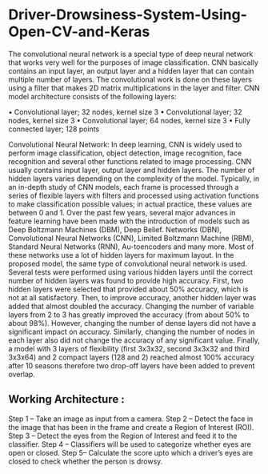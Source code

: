 # Driver-Drowsiness-System-Using-Open-CV-and-Keras
The convolutional neural network is a special type of deep neural network that works very
well for the purposes of image classification. CNN basically contains an input layer, an
output layer and a hidden layer that can contain multiple number of layers. The convolutional
work is done on these layers using a filter that makes 2D matrix multiplications in the layer
and filter.
CNN model architecture consists of the following layers:

• Convolutional layer; 32 nodes, kernel size 3
• Convolutional layer; 32 nodes, kernel size 3
• Convolutional layer; 64 nodes, kernel size 3
• Fully connected layer; 128 points

Convolutional Neural Network: In deep learning, CNN is widely used to perform image
classification, object detection, image recognition, face recognition and several other
functions related to image processing. CNN usually contains input layer, output layer and
hidden layers. The number of hidden layers varies depending on the complexity of the model.
Typically, in an in-depth study of CNN models, each frame is processed through a series of
flexible layers with filters and processed using activation functions to make classification
possible values; in actual practice, these values are between 0 and 1. Over the past few years,
several major advances in feature learning have been made with the introduction of models
such as Deep Boltzmann Machines (DBM), Deep Belief.
Networks (DBN), Convolutional Neural Networks (CNN), Limited Boltzmann Machine
(RBM), Standard Neural Networks (RNN), Au-toencoders and many more. Most of these
networks use a lot of hidden layers for maximum layout. In the proposed model, the same
type of convolutional neural network is used.
Several tests were performed using various hidden layers until the correct number of hidden
layers was found to provide high accuracy. First, two hidden layers were selected that
provided about 50% accuracy, which is not at all satisfactory. Then, to improve accuracy,
another hidden layer was added that almost doubled the accuracy. Changing the number of
variable layers from 2 to 3 has greatly improved the accuracy (from about 50% to about
98%). However, changing the number of dense layers did not have a significant impact on
accuracy. Similarly, changing the number of nodes in each layer also did not change the
accuracy of any significant value. Finally, a model with 3 layers of flexibility (first 3x3x32,
second 3x3x32 and third 3x3x64) and 2 compact layers (128 and 2) reached almost 100%
accuracy after 10 seasons therefore two drop-off layers have been added to prevent overlap.
## Working Architecture :
Step 1 – Take an image as input from a camera.
Step 2 – Detect the face in the image that has been in the frame and create a Region of
Interest (ROI).
Step 3 – Detect the eyes from the Region of Interest and feed it to the classifier.
Step 4 – Classifiers will be used to categorize whether eyes are open or closed.
Step 5– Calculate the score upto which a driver’s eyes are closed to check whether the person
is drowsy.
